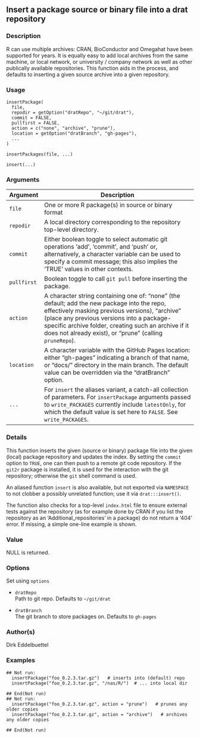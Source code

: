 
## Insert a package source or binary file into a drat repository

### Description

R can use multiple archives: CRAN, BioConductor and Omegahat have been
supported for years. It is equally easy to add local archives from the
same machine, or local network, or university / company network as well
as other publically available repositories. This function aids in the
process, and defaults to inserting a given source archive into a given
repository.

### Usage

    insertPackage(
      file,
      repodir = getOption("dratRepo", "~/git/drat"),
      commit = FALSE,
      pullfirst = FALSE,
      action = c("none", "archive", "prune"),
      location = getOption("dratBranch", "gh-pages"),
      ...
    )
    
    insertPackages(file, ...)
    
    insert(...)

### Arguments

| Argument    | Description                                                                                                                                                                                                                                                                                                    |
| ----------- | -------------------------------------------------------------------------------------------------------------------------------------------------------------------------------------------------------------------------------------------------------------------------------------------------------------- |
| `file`      | One or more R package(s) in source or binary format                                                                                                                                                                                                                                                            |
| `repodir`   | A local directory corresponding to the repository top-level directory.                                                                                                                                                                                                                                         |
| `commit`    | Either boolean toggle to select automatic git operations ‘add’, ‘commit’, and ‘push’ or, alternatively, a character variable can be used to specify a commit message; this also implies the ‘TRUE’ values in other contexts.                                                                                   |
| `pullfirst` | Boolean toggle to call `git pull` before inserting the package.                                                                                                                                                                                                                                                |
| `action`    | A character string containing one of: “none” (the default; add the new package into the repo, effectively masking previous versions), “archive” (place any previous versions into a package-specific archive folder, creating such an archive if it does not already exist), or “prune” (calling `pruneRepo`). |
| `location`  | A character variable with the GitHub Pages location: either “gh-pages” indicating a branch of that name, or “docs/” directory in the main branch. The default value can be overridden via the “dratBranch” option.                                                                                             |
| `...`       | For `insert` the aliases variant, a catch-all collection of parameters. For `insertPackage` arguments passed to `write_PACKAGES` currently include `latestOnly`, for which the default value is set here to `FALSE`. See `write_PACKAGES`.                                                                     |

### Details

This function inserts the given (source or binary) package file into the
given (local) package repository and updates the index. By setting the
`commit` option to `TRUE`, one can then push to a remote git code
repository. If the `git2r` package is installed, it is used for the
interaction with the git repository; otherwise the `git` shell command
is used.

An aliased function `insert` is also available, but not exported via
`NAMESPACE` to not clobber a possibly unrelated function; use it via
`drat:::insert()`.

The function also checks for a top-level `index.html` file to ensure
external tests against the repository (as for example done by CRAN if
you list the repository as an ‘Additional\_repositories’ in a package)
do not return a ‘404’ error. If missing, a simple one-line example is
shown.

### Value

NULL is returned.

### Options

Set using `options`

  - `dratRepo`  
    Path to git repo. Defaults to `~/git/drat`

  - `dratBranch`  
    The git branch to store packages on. Defaults to `gh-pages`

### Author(s)

Dirk Eddelbuettel

### Examples

    ## Not run: 
      insertPackage("foo_0.2.3.tar.gz")   # inserts into (default) repo
      insertPackage("foo_0.2.3.tar.gz", "/nas/R/")  # ... into local dir
    
    ## End(Not run)
    ## Not run: 
      insertPackage("foo_0.2.3.tar.gz", action = "prune")   # prunes any older copies
      insertPackage("foo_0.2.3.tar.gz", action = "archive")   # archives any older copies
    
    ## End(Not run)

